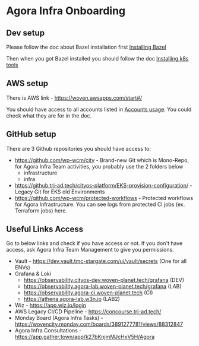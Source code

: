 # Agora Infra Onboarding

## Dev setup

Please follow the doc about Bazel installation first [Installing Bazel](../../../../docs/development/bazel/README.md) 

Then when you got Bazel installed you should follow the doc [Installing k8s tools](../../../../tools/k8s-tools/README.md)

## AWS setup

There is AWS link - https://woven.awsapps.com/start#/

You should have access to all accounts listed in [Accounts usage](../../../terraform/README.md). You could check what they are for in the doc.

## GitHub setup

There are 3 Github repositories you should have access to:

* https://github.com/wp-wcm/city - Brand-new Git which is Mono-Repo, for Agora Infra Team activities,
you probably use the 2 folders below
    - infrastructure 
    - infra
* https://github.tri-ad.tech/cityos-platform/EKS-provision-configuration/ - Legacy Git for EKS old Environments
* https://github.com/wp-wcm/protected-workflows - Protected workflows for Agora Infrastructure. You can see logs from protected CI jobs (ex. Terraform jobs) here.
## Useful Links Access

Go to below links and check if you have access or not. If you don't have access, 
ask Agora Infra Team Management to give you permissions.

* Vault - https://dev.vault.tmc-stargate.com/ui/vault/secrets (One for all ENVs)
* Grafana & Loki 
  - https://observability.cityos-dev.woven-planet.tech/grafana (DEV)
  - https://observability.agora-lab.woven-planet.tech/grafana (LAB)
  - https://observability.agora-ci.woven-planet.tech (CI)
  - https://athena.agora-lab.w3n.io (LAB2)
* Wiz - https://app.wiz.io/login
* AWS Legacy CI/CD Pipeline - https://concourse.tri-ad.tech/
* Monday Board (Agora Infra Tasks) - https://wovencity.monday.com/boards/3891277781/views/88312847 
* Agora Infra Consultations - https://app.gather.town/app/k27bKnjmMJcHxV5H/Agora
